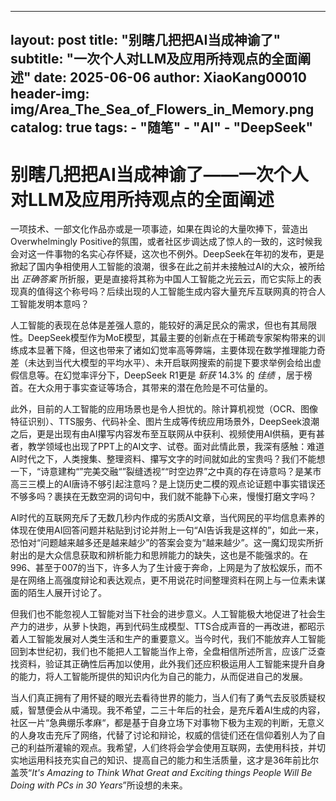 
---
layout:     post
title:      "别瞎几把把AI当成神谕了"
subtitle:   "一次个人对LLM及应用所持观点的全面阐述"
date:       2025-06-06
author:     XiaoKang00010
header-img: img/Area_The_Sea_of_Flowers_in_Memory.png
catalog: true
tags:
    - "随笔"
    - "AI"
    - "DeepSeek"
---

# 别瞎几把把AI当成神谕了——一次个人对LLM及应用所持观点的全面阐述

​	一项技术、一部文化作品亦或是一项事迹，如果在舆论的大量吹捧下，营造出Overwhelmingly Positive的氛围，或者社区步调达成了惊人的一致的，这时候我会对这一件事物的名实心存怀疑，这次也不例外。DeepSeek在年初的发布，更是掀起了国内争相使用人工智能的浪潮，很多在此之前并未接触过AI的大众，被所给出 *正确答案* 所折服，更是直接将其称为中国人工智能之光云云，而它实际上的表现真的值得这个称号吗？后续出现的人工智能生成内容大量充斥互联网真的符合人工智能发明本意吗？

​	人工智能的表现在总体是差强人意的，能较好的满足民众的需求，但也有其局限性。DeepSeek模型作为MoE模型，其最主要的创新点在于稀疏专家架构带来的训练成本显著下降，但这也带来了诸如幻觉率高等弊端，主要体现在数学推理能力奇差（未达到当代大模型的平均水平）、未开启联网搜索的前提下要求举例会给出虚假信息等。在幻觉率评分下，DeepSeek R1更是 *斩获* 14.3% 的 *佳绩* ，居于榜首。在大众用于事实查证等场合，其带来的潜在危险是不可估量的。

​	此外，目前的人工智能的应用场景也是令人担忧的。除计算机视觉（OCR、图像特征识别）、TTS服务、代码补全、图片生成等传统应用场景外，DeepSeek浪潮之后，更是出现有由AI攥写内容发布至互联网从中获利、视频使用AI供稿，更有甚者，教学领域也出现了PPT上的AI文字、试卷。面对此情此景，我深有感触：难道AI时代之下，人类搜集、整理资料、攥写文字的时间就如此的宝贵吗？我们不能想一下，“诗意建构“”完美交融“”裂缝透视““时空边界”之中真的存在诗意吗？是某市高三三模上的AI唐诗不够引起注意吗？是上饶历史二模的观点论证题中事实错误还不够多吗？裹挟在无数空洞的词句中，我们就不能静下心来，慢慢打磨文字吗？

​	AI时代的互联网充斥了无数几秒内作成的劣质AI文章，当代网民的平均信息素养的体现在使用AI回答问题并粘贴到讨论并附上一句“AI告诉我是这样的”，如此一来，恐怕对“问题越来越多还是越来越少”的答案会变为“越来越少”。这一魔幻现实所折射出的是大众信息获取和辨析能力和思辨能力的缺失，这也是不能强求的。在996、甚至于007的当下，许多人为了生计疲于奔命，上网是为了放松娱乐，而不是在网络上高强度辩论和表达观点，更不用说花时间整理资料在网上与一位素未谋面的陌生人展开讨论了。

​	但我们也不能忽视人工智能对当下社会的进步意义。人工智能极大地促进了社会生产力的进步，从萝卜快跑，再到代码生成模型、TTS合成声音的一再改进，都昭示着人工智能发展对人类生活和生产的重要意义。当今时代，我们不能放弃人工智能回到本世纪初，我们也不能把人工智能当作上帝，全盘相信所述所言，应该广泛查找资料，验证其正确性后再加以使用，此外我们还应积极运用人工智能来提升自身的能力，将人工智能所提供的知识内化为自己的能力，从而促进自己的发展。

​	当人们真正拥有了用怀疑的眼光去看待世界的能力，当人们有了勇气去反驳质疑权威，智慧便会从中涌现。我不希望，二三十年后的社会，是充斥着AI生成的内容，社区一片“急典绷乐孝麻“，都是基于自身立场下对事物下极为主观的判断，无意义的人身攻击充斥了网络，代替了讨论和辩论，权威的信徒们还在信仰着别人为了自己的利益所灌输的观点。我希望，人们终将会学会使用互联网，去使用科技，并切实地运用科技充实自己的知识、提高自己的能力和生活质量，这才是36年前比尔盖茨“*It's Amazing to Think What Great and Exciting things People Will Be Doing with PCs in 30 Years*”所设想的未来。